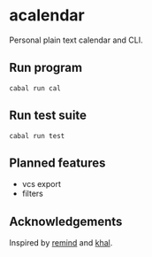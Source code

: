 # acalendar

Personal plain text calendar and CLI.

## Run program

```
cabal run cal
```

## Run test suite

```
cabal run test
```

## Planned features

- vcs export
- filters

## Acknowledgements

Inspired by [remind](https://dianne.skoll.ca/projects/remind/) and
[khal](https://lostpackets.de/khal/).
